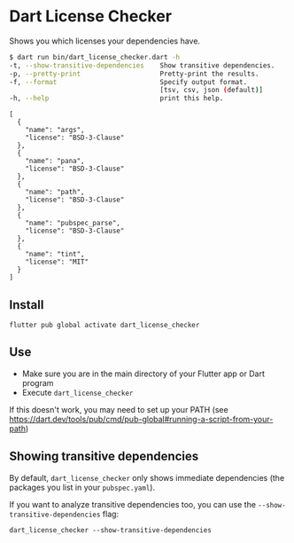 # Dart License Checker

Shows you which licenses your dependencies have.

```sh
$ dart run bin/dart_license_checker.dart -h          
-t, --show-transitive-dependencies    Show transitive dependencies.
-p, --pretty-print                    Pretty-print the results.
-f, --format                          Specify output format.
                                      [tsv, csv, json (default)]
-h, --help                            print this help.
```

```
[
  {
    "name": "args",
    "license": "BSD-3-Clause"
  },
  {
    "name": "pana",
    "license": "BSD-3-Clause"
  },
  {
    "name": "path",
    "license": "BSD-3-Clause"
  },
  {
    "name": "pubspec_parse",
    "license": "BSD-3-Clause"
  },
  {
    "name": "tint",
    "license": "MIT"
  }
]
```

## Install

`flutter pub global activate dart_license_checker`

## Use

- Make sure you are in the main directory of your Flutter app or Dart program
- Execute `dart_license_checker`

If this doesn't work, you may need to set up your PATH (see https://dart.dev/tools/pub/cmd/pub-global#running-a-script-from-your-path)

## Showing transitive dependencies

By default, `dart_license_checker` only shows immediate dependencies (the packages you list in your `pubspec.yaml`).

If you want to analyze transitive dependencies too, you can use the `--show-transitive-dependencies` flag:

`dart_license_checker --show-transitive-dependencies`
